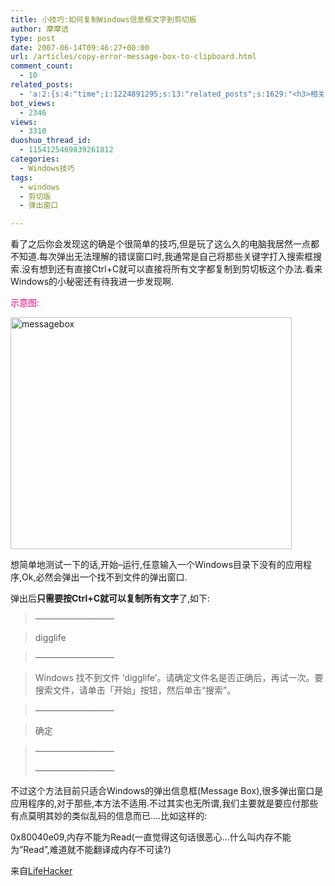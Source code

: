 ```yaml
---
title: 小技巧:如何复制Windows信息框文字到剪切板
author: 摩摩诘
type: post
date: 2007-06-14T09:46:27+00:00
url: /articles/copy-error-message-box-to-clipboard.html
comment_count:
  - 10
related_posts:
  - 'a:2:{s:4:"time";i:1224891295;s:13:"related_posts";s:1629:"<h3>相关日志</h3><ul class="related_post"><li><a href="http://www.digglife.cn/articles/clean-up-desktop-improve-productivity-2.html" title="彻底清空桌面,让启动程序更加高效Part.2">彻底清空桌面,让启动程序更加高效Part.2</a></li><li><a href="http://www.digglife.cn/articles/clean-up-desktop-improve-productivity-1.html" title="彻底清空桌面,让启动程序更加高效Part.1">彻底清空桌面,让启动程序更加高效Part.1</a></li><li><a href="http://www.digglife.cn/articles/five-windows-explorer-tweaks.html" title="5大Windows Explorer优化技巧">5大Windows Explorer优化技巧</a></li><li><a href="http://www.digglife.cn/articles/copy-and-paste-with-middle-click.html" title="使用鼠标中键快速进行复制粘贴">使用鼠标中键快速进行复制粘贴</a></li><li><a href="http://www.digglife.cn/articles/windows%e5%b0%8f%e6%8a%80%e5%b7%a7%e5%a6%82%e4%bd%95%e6%8a%8a%e5%ae%89%e5%85%a8%e6%a8%a1%e5%bc%8f%e9%80%89%e9%a1%b9%e5%8a%a0%e5%85%a5%e5%90%af%e5%8a%a8%e8%8f%9c%e5%8d%95.html" title="Windows小技巧:如何把安全模式选项加入启动菜单">Windows小技巧:如何把安全模式选项加入启动菜单</a></li><li><a href="http://www.digglife.cn/articles/10-tips-of-windows-xp-average-users-dont-know.html" title="10个你可能不知道的Windows XP小技巧">10个你可能不知道的Windows XP小技巧</a></li><li><a href="http://www.digglife.cn/articles/%e9%85%b7%e8%bd%af%e6%8e%a8%e8%8d%90windows-explorer%e6%9d%80%e6%89%8bxplorer2.html" title="酷软推荐:Windows Explorer杀手,Xplorer2">酷软推荐:Windows Explorer杀手,Xplorer2</a></li></ul>";}'
bot_views:
  - 2346
views:
  - 3310
duoshuo_thread_id:
  - 1154125469839261812
categories:
  - Windows技巧
tags:
  - windows
  - 剪切版
  - 弹出窗口

---
```

看了之后你会发现这的确是个很简单的技巧,但是玩了这么久的电脑我居然一点都不知道.每次弹出无法理解的错误窗口时,我通常是自己将那些关键字打入搜索框搜索.没有想到还有直接Ctrl+C就可以直接将所有文字都复制到剪切板这个办法.看来Windows的小秘密还有待我进一步发现啊.

<font color="#ff0080">示意图:</font>

<a atomicselection="true" href="https://www.digglife.net/wp-content/uploads/3/379/2007/06/messagebox.png"><img width="450" src="http://digglife.qiniudn.com/wp-content/uploads/3/379/2007/06/messagebox-thumb.png" alt="messagebox" height="371" /></a>

<!--more-->

想简单地测试一下的话,开始&#8211;运行,任意输入一个Windows目录下没有的应用程序,Ok,必然会弹出一个找不到文件的弹出窗口.

弹出后**只需要按Ctrl+C就可以复制所有文字**了,如下:

> &#8212;&#8212;&#8212;&#8212;&#8212;&#8212;&#8212;&#8212;&#8212;

> digglife

> &#8212;&#8212;&#8212;&#8212;&#8212;&#8212;&#8212;&#8212;&#8212;

> Windows 找不到文件 &#8216;digglife&#8217;。请确定文件名是否正确后，再试一次。要搜索文件，请单击「开始」按钮，然后单击“搜索”。

> &#8212;&#8212;&#8212;&#8212;&#8212;&#8212;&#8212;&#8212;&#8212;

> 确定  

> &#8212;&#8212;&#8212;&#8212;&#8212;&#8212;&#8212;&#8212;&#8212;
>
> &#8212;&#8212;&#8212;&#8212;&#8212;&#8212;&#8212;&#8212;&#8212;

不过这个方法目前只适合Windows的弹出信息框(Message Box),很多弹出窗口是应用程序的,对于那些,本方法不适用.不过其实也无所谓,我们主要就是要应付那些有点莫明其妙的类似乱码的信息而已&#8230;.比如这样的:

0x80040e09,内存不能为Read(一直觉得这句话很恶心&#8230;什么叫内存不能为&#8221;Read&#8221;,难道就不能翻译成内存不可读?)

来自<a target="_blank" href="http://www.lifehacker.com/software/windows-tip/copy-error-messages-text-to-the-clipboard-268547.php">LifeHacker</a>